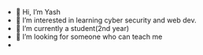- 👋 Hi, I’m Yash
- 👀 I’m interested in learning cyber security and web dev.
- 🌱 I’m currently a student(2nd year)
- 💞️ I’m looking for someone who can teach me
- 

<!---
yash-at-git/yash-at-git is a ✨ special ✨ repository because its `README.md` (this file) appears on your GitHub profile.
You can click the Preview link to take a look at your changes.
--->
